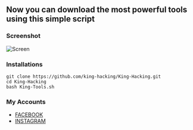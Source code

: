 ## Now you can download the most powerful tools using this simple script
### Screenshot
![Screen](http://www.m9c.net/uploads/15563553591.jpg)
### Installations
```
git clone https://github.com/king-hacking/King-Hacking.git
cd King-Hacking
bash King-Tools.sh
```
### My Accounts

* [FACEBOOK](https://www.facebook.com/king.hacking.sy)
* [INSTAGRAM](https://instagram.com/indonimous)
